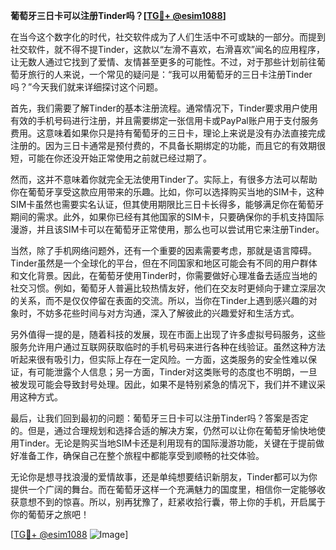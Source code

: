 **葡萄牙三日卡可以注册Tinder吗？[[TG💪+ @esim1088](https://t.me/s/esim1088)]**

在当今这个数字化的时代，社交软件成为了人们生活中不可或缺的一部分。而提到社交软件，就不得不提Tinder，这款以“左滑不喜欢，右滑喜欢”闻名的应用程序，让无数人通过它找到了爱情、友情甚至更多的可能性。不过，对于那些计划前往葡萄牙旅行的人来说，一个常见的疑问是：“我可以用葡萄牙的三日卡注册Tinder吗？”今天我们就来详细探讨这个问题。

首先，我们需要了解Tinder的基本注册流程。通常情况下，Tinder要求用户使用有效的手机号码进行注册，并且需要绑定一张信用卡或PayPal账户用于支付服务费用。这意味着如果你只是持有葡萄牙的三日卡，理论上来说是没有办法直接完成注册的。因为三日卡通常是预付费的，不具备长期绑定的功能，而且它的有效期很短，可能在你还没开始正常使用之前就已经过期了。

然而，这并不意味着你就完全无法使用Tinder了。实际上，有很多方法可以帮助你在葡萄牙享受这款应用带来的乐趣。比如，你可以选择购买当地的SIM卡，这种SIM卡虽然也需要实名认证，但其使用期限比三日卡长得多，能够满足你在葡萄牙期间的需求。此外，如果你已经有其他国家的SIM卡，只要确保你的手机支持国际漫游，并且该SIM卡可以在葡萄牙正常使用，那么也可以尝试用它来注册Tinder。

当然，除了手机网络问题外，还有一个重要的因素需要考虑，那就是语言障碍。Tinder虽然是一个全球化的平台，但在不同国家和地区可能会有不同的用户群体和文化背景。因此，在葡萄牙使用Tinder时，你需要做好心理准备去适应当地的社交习惯。例如，葡萄牙人普遍比较热情友好，他们在交友时更倾向于建立深层次的关系，而不是仅仅停留在表面的交流。所以，当你在Tinder上遇到感兴趣的对象时，不妨多花些时间与对方沟通，深入了解彼此的兴趣爱好和生活方式。

另外值得一提的是，随着科技的发展，现在市面上出现了许多虚拟号码服务，这些服务允许用户通过互联网获取临时的手机号码来进行各种在线验证。虽然这种方法听起来很有吸引力，但实际上存在一定风险。一方面，这类服务的安全性难以保证，有可能泄露个人信息；另一方面，Tinder对这类账号的态度也不明朗，一旦被发现可能会导致封号处理。因此，如果不是特别紧急的情况下，我们并不建议采用这种方式。

最后，让我们回到最初的问题：葡萄牙三日卡可以注册Tinder吗？答案是否定的。但是，通过合理规划和选择合适的解决方案，仍然可以让你在葡萄牙愉快地使用Tinder。无论是购买当地SIM卡还是利用现有的国际漫游功能，关键在于提前做好准备工作，确保自己在整个旅程中都能享受到顺畅的社交体验。

无论你是想寻找浪漫的爱情故事，还是单纯想要结识新朋友，Tinder都可以为你提供一个广阔的舞台。而在葡萄牙这样一个充满魅力的国度里，相信你一定能够收获意想不到的惊喜。所以，别再犹豫了，赶紧收拾行囊，带上你的手机，开启属于你的葡萄牙之旅吧！

[[TG💪+ @esim1088](https://t.me/s/esim1088) ![Image](https://i.postimg.cc/4NQfJmqS/Snipaste-2025-05-13-00-14-12.png)]